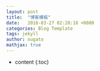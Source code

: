 ```yaml
---
layout: post
title:  "博客模板"
date:   2016-03-27 02:28:18 +0800
categories: Blog Template
tags: jekyll
author: ougato
mathjax: true
---
```


* content
{:toc}